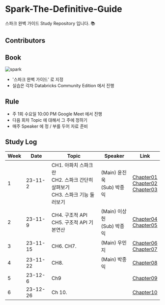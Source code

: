 # Spark-The-Definitive-Guide
스파크 완벽 가이드 Study Repository 입니다. 📚

## Contributors

## Book 

![spark](https://github.com/freemjstudio/Spark-The-Definitive-Guide/assets/41604678/32470a40-0b27-496a-89e4-ed4d5021c579)


- '스파크 완벽 가이드' 로 지정 
- 실습은 각자 Databricks Community Edition 에서 진행 

## Rule
- 주 1회 수요일 10:00 PM Google Meet 에서 진행
- 다음 회차 Topic 에 대해서 그 주에 정하기
- 매주 Speaker 에 정 / 부를 두어 자료 준비

## Study Log

| Week | Date  | Topic | Speaker | Link                                                                                                                                                                                                                                                                                                                            |
|------|-------|-------|---------|---------------------------------------------------------------------------------------------------------------------------------------------------------------------------------------------------------------------------------------------------------------------------------------------------------------------------------|
| 1  | 23-11-2 | CH1. 아파치 스파크란<br>CH2. 스파크 간단히 살펴보기<br>CH3. 스파크 기능 둘러보기 |(Main) 윤진욱<br>(Sub) 박종익| [Chapter01](https://github.com/freemjstudio/Spark-The-Definitive-Guide/blob/main/ch01_아파치스파크란_jinuk.md)<br>[Chapter02](https://github.com/freemjstudio/Spark-The-Definitive-Guide/blob/main/ch02_스파크간단히살펴보기_jinuk.md)<br>[Chapter03](https://github.com/freemjstudio/Spark-The-Definitive-Guide/blob/main/ch03_스파크기능둘러보기_jinuk.md) |
| 2  | 23-11-9 | CH4. 구조적 API <br>CH5. 구조적 API 기본연산 |(Main) 이상헌<br>(Sub) 박종익 | [Chapter04](https://github.com/freemjstudio/Spark-The-Definitive-Guide/blob/main/ch04_%EA%B5%AC%EC%A1%B0%EC%A0%81%20API%20%EA%B0%9C%EC%9A%94_lsh.md)<br>[Chapter05](https://github.com/freemjstudio/Spark-The-Definitive-Guide/blob/main/ch05_%EA%B5%AC%EC%A1%B0%EC%A0%81%20API%20%EA%B8%B0%EB%B3%B8%20%EC%97%B0%EC%82%B0_lsh.md) |
| 3  | 23-11-15 | CH6. CH7. | (Main) 우민지 | [Chapter06](https://github.com/freemjstudio/Spark-The-Definitive-Guide/blob/main/ch06_working_with_different_types_of_data.md)<br>[Chapter07](https://github.com/freemjstudio/Spark-The-Definitive-Guide/blob/main/ch07_aggregations.md) |
| 4  | 23-11-22 | CH8.      | (Main) 박종익 | [Chapter08]() |
| 5  | 23-12-6 | Ch9       |             | [Chapter09]() |
| 6  | 23-12-26 | Ch 10.   |             | [Chapter10]() |
